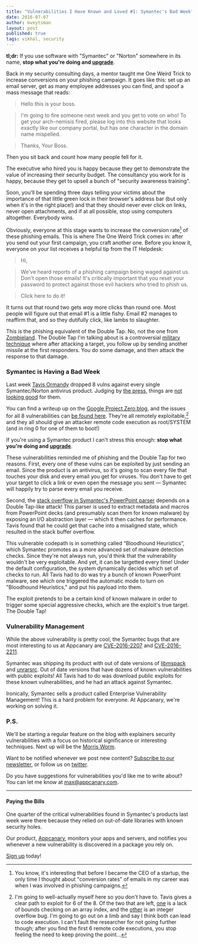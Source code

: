 ```yaml
---
title: "Vulnerabilities I Have Known and Loved #1: Symantec's Bad Week"
date: 2016-07-07
author: mveytsman
layout: post
published: true
tags: vikhal, security
---
```


**tl;dr:** If you use software with "Symantec" or "Norton" somewhere in its name, **stop what you're doing and [upgrade](https://www.symantec.com/support-center/upgrades)**.

Back in my security consulting days, a mentor taught me One Weird Trick to
increase conversions on your phishing campaign.  It goes like this: set up an email server, get as many employee addresses you can find, and spoof a mass message that reads:

> Hello this is your boss. 

> I'm going to fire someone next week and you get to vote on who! To get your arch-nemisis fired, please log into this website that looks exactly like our company portal, but has one character in the domain name mispelled. 

> Thanks, Your Boss.
 
Then you sit back and count how many people fell for it.

The executive who hired you is happy because they get to demonstrate the value of increasing their
security budget. The consultancy you work for is happy, because they get to upsell a bunch of "security awareness
training". 

Soon, you'll be spending three days telling your victims about the
importance of that little green lock in their browser's address bar (but only
when it's in the right place!) and that they should never ever click on links,
never open attachments, and if at all possible, stop using computers altogether. Everybody wins.

Obviously, everyone at this stage wants to increase the conversion rate[^1] of these phishing emails. This is where The One Weird Trick comes in: after you send out your first campaign, you craft another one. Before you know it, everyone on your list receives a helpful tip from the IT Helpdesk:

> Hi, 

> We've heard reports of a phishing campaign being waged against us. Don't open those emails! It's critically important that you reset your password to protect against those evil hackers who tried to phish us. 

> Click here to do it!

It turns out that round two gets *way* more clicks than round one. Most people will figure out that email #1 is a little fishy. Email #2 manages to reaffirm that, and so they dutifully click, like lambs to slaughter.

This is the phishing equivalent of the Double Tap. No, not the one from [Zombieland](https://www.youtube.com/watch?v=w4sWxsrEFFs). The Double Tap I'm talking about is a controversial [military technique](http://www.businessinsider.com/drone-double-tap-first-responders-2012-9) where after attacking a target, you follow up by sending another missile at the first responders. You do some damage, and then attack the response to that damage.


### Symantec is Having a Bad Week

Last week [Tavis Ormandy](https://twitter.com/taviso) dropped 8 vulns against every single Symantec/Norton antivirus product. Judging by [the press](http://fortune.com/2016/07/02/symantec-security-irony/), things are [not looking good](http://www.pcworld.com/article/3089463/security/wormable-flaws-in-symantec-products-expose-millions-of-computers-to-hacking.html) for them.

You can find a writeup up on the [Google Project Zero
blog](http://googleprojectzero.blogspot.ca/2016/06/how-to-compromise-enterprise-endpoint.html), and the issues for all 8 vulnerabilities can [be found here](https://bugs.chromium.org/p/project-zero/issues/list?can=1&q=label%3AVendor-Symantec). They're all remotely exploitable,[^2] and they all should give an attacker remote code execution as root/SYSTEM (and in ring 0 for one of them to boot!)

If you're using a Symantec product I can't stress this enough: **stop what you're doing and [upgrade](https://www.symantec.com/support-center/upgrades)**.

These vulnerabilities reminded me of phishing and the Double Tap for two reasons. First, every one of these vulns can be exploited by just sending an email. Since the product is an antivirus, so it's going to scan every file that touches your disk and every email you get for viruses. You don't have to get your target to click a link or even open the message you sent &mdash; Symantec will happily try to parse every email you receive. 

Second, the [stack overflow in Symantec's PowerPoint parser](https://bugs.chromium.org/p/project-zero/issues/detail?id=823&can=1&q=label%3AVendor-Symantec) depends on a Double Tap-like attack! This parser is used to extract metadata and macros from PowerPoint decks (and presumably scan them for known malware) by exposing an I/O abstraction layer &mdash; which it then caches for performance. Tavis found that he could get that cache into a misaligned state, which resulted in the stack buffer overflow. 

This vulnerable codepath is in something called “Bloodhound Heuristics”, which Symantec promotes as a more advanced set of malware detection checks. Since they're not always run, you'd think that the vulnerability wouldn't be very exploitable. And yet, it can be targetted every time! Under the default configuration, the system dynamically decides which set of checks to run. All Tavis had to do was try a bunch of known PowerPoint malware, see which one triggered the automatic mode to turn on "Bloodhound Heuristics," and put his payload into them.

The exploit pretends to be a certain kind of known malware in order to trigger some special aggressive checks, which are the exploit's true target. The Double Tap!

### Vulnerability Management

While the above vulnerability is pretty cool, the Symantec bugs that are most interesting to us at Appcanary are [CVE-2016-2207](https://bugs.chromium.org/p/project-zero/issues/detail?id=810) and [CVE-2016-2211](https://bugs.chromium.org/p/project-zero/issues/detail?id=816). 

Symantec was shipping its product with out of date versions of [libmspack](http://www.cabextract.org.uk/libmspack/) and [unrarsrc](http://www.rarlab.com/rar_add.htm). Out of date versions that have dozens of known vulnerabilities with public exploits! All Tavis had to do was download public exploits for these known vulnerabilities, and he had an attack against Symantec.

Ironically, Symantec sells a product called Enterprise Vulnerability Management! This is a hard problem for everyone. At Appcanary, we're working on solving it.

### P.S.

We'll be starting a regular feature on the blog with explainers security vulnerabilities with a focus on historical significance or interesting techniques.  Next up will be the [Morris Worm](https://en.wikipedia.org/wiki/Morris_worm).

Want to be notified whenever we post new content? [Subscribe to our newsletter](http://eepurl.com/b82xK9), or follow us on [twitter](https://twitter.com/appcanary).

Do you have suggestions for vulnerabilities you'd like me to write about? You can let me know at [max@appcanary.com](mailto:max@appcanary.com).

---

#### Paying the Bills

One quarter of the critical vulnerabilities found in Symantec's products last week were there because they relied on out-of-date libraries with known security holes.

Our product, [Appcanary](https://appcanary.com/?utm_source=blog&utm_medium=web&utm_campaign=vikhal), monitors your apps and servers, and notifies you whenever a new vulnerability is discovered in a package you rely on. 

[Sign up](https://appcanary.com/sign_up?utm_source=blog&utm_medium=web&utm_campaign=symantec) today!

[^1]: You know, it's interesting that before I became the CEO of a startup, the only time I thought about "conversion rates" of emails in my career was when I was involved in phishing campaigns.
[^2]: I'm going to well-actually myself here so you don't have to. Tavis gives a clear path to exploit for 6 of the 8. Of the two that are left, [one](https://bugs.chromium.org/p/project-zero/issues/detail?id=821) is a lack of bounds checking on an array index, and the [other](https://bugs.chromium.org/p/project-zero/issues/detail?id=819) is an integer overflow bug. I'm going to go out on a limb and say I think both can lead to code execution. I can't fault the researcher for not going further though; after you find the first 6 remote code executions, you stop feeling the need to keep proving the point...

